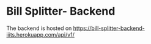 # Bill Splitter- Backend
The backend is hosted on https://bill-splitter-backend-iiits.herokuapp.com/api/v1/

